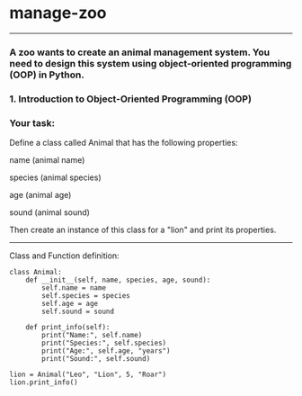 # manage-zoo
---
### A zoo wants to create an animal management system. You need to design this system using object-oriented programming (OOP) in Python.
### 1. Introduction to Object-Oriented Programming (OOP)
### Your task:
 Define a class called Animal that has the following properties:

 name (animal name)

 species (animal species)

 age (animal age)

 sound (animal sound)

 Then create an instance of this class for a "lion" and print its properties.
***
Class and Function definition:

````
class Animal:
    def __init__(self, name, species, age, sound):
        self.name = name
        self.species = species
        self.age = age
        self.sound = sound

    def print_info(self):
        print("Name:", self.name)
        print("Species:", self.species)
        print("Age:", self.age, "years")
        print("Sound:", self.sound)

lion = Animal("Leo", "Lion", 5, "Roar")
lion.print_info()
````